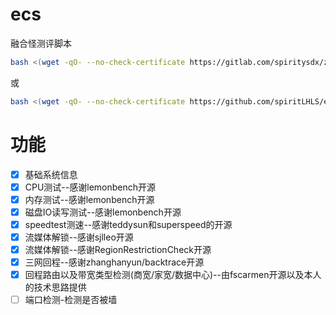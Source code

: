 # ecs
融合怪测评脚本

```bash
bash <(wget -qO- --no-check-certificate https://gitlab.com/spiritysdx/za/-/raw/main/ecs.sh)
```

或

```bash
bash <(wget -qO- --no-check-certificate https://github.com/spiritLHLS/ecs/raw/main/ecs.sh)
```

# 功能

- [x] 基础系统信息
- [x] CPU测试--感谢lemonbench开源
- [x] 内存测试--感谢lemonbench开源
- [x] 磁盘IO读写测试--感谢lemonbench开源
- [x] speedtest测速--感谢teddysun和superspeed的开源
- [x] 流媒体解锁--感谢sjlleo开源
- [x] 流媒体解锁--感谢RegionRestrictionCheck开源
- [x] 三网回程--感谢zhanghanyun/backtrace开源
- [x] 回程路由以及带宽类型检测(商宽/家宽/数据中心)--由fscarmen开源以及本人的技术思路提供
- [ ] 端口检测-检测是否被墙
